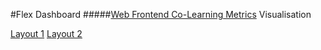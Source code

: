 #Flex Dashboard 
#####[Web Frontend Co-Learning Metrics](https://github.com/OpenTechSchool/web-frontend-colearning-metrics) Visualisation

[Layout 1](https://htmlpreview.github.io/?https://github.com/antekai/webFrontEndMetrics/blob/master/layout1.html)
[Layout 2](https://htmlpreview.github.io/?https://github.com/antekai/webFrontEndMetrics/blob/master/layout1.html)

